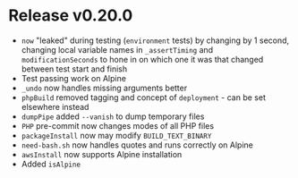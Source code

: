 # Release v0.20.0

- `now` "leaked" during testing (`environment` tests) by changing by 1 second, changing local variable names in `_assertTiming` and `modificationSeconds` to hone in on which one it was that changed between test start and finish
- Test passing work on Alpine
- `_undo` now handles missing arguments better
- `phpBuild` removed tagging and concept of `deployment` - can be set elsewhere instead
- `dumpPipe` added `--vanish` to dump temporary files
- `PHP` pre-commit now changes modes of all PHP files
- `packageInstall` now may modify `BUILD_TEXT_BINARY`
- `need-bash.sh` now handles quotes and runs correctly on Alpine
- `awsInstall` now supports Alpine installation
- Added `isAlpine`
